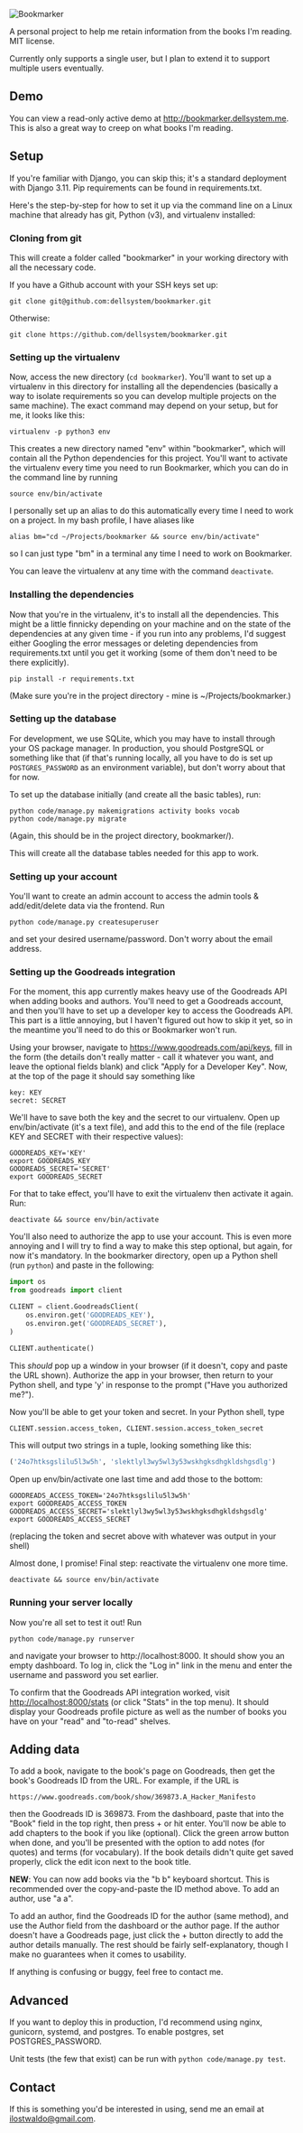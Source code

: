 ![Bookmarker](https://raw.githubusercontent.com/dellsystem/bookmarker/master/src/static/bookmarker.png)

A personal project to help me retain information from the books I'm reading.
MIT license.

Currently only supports a single user, but I plan to extend it to support
multiple users eventually.

## Demo

You can view a read-only active demo at <http://bookmarker.dellsystem.me>. This
is also a great way to creep on what books I'm reading.

## Setup

If you're familiar with Django, you can skip this; it's a standard deployment
with Django 3.11. Pip requirements can be found in requirements.txt.

Here's the step-by-step for how to set it up via the command line on a Linux
machine that already has git, Python (v3), and virtualenv installed:

### Cloning from git

This will create a folder called "bookmarker" in your working directory with
all the necessary code.

If you have a Github account with your SSH keys set up:
```
git clone git@github.com:dellsystem/bookmarker.git
```
Otherwise:
```
git clone https://github.com/dellsystem/bookmarker.git
```

### Setting up the virtualenv

Now, access the new directory (`cd bookmarker`). You'll want to set up a
virtualenv in this directory for installing all the dependencies (basically a
way to isolate requirements so you can develop multiple projects on the same
machine). The exact command may depend on your setup, but for me, it looks like
this:

```
virtualenv -p python3 env
```

This creates a new directory named "env" within "bookmarker", which will
contain all the Python dependencies for this project. You'll want to activate
the virtualenv every time you need to run Bookmarker, which you can do in the
command line by running

```
source env/bin/activate
```

I personally set up an alias to do this automatically every time I need to
work on a project. In my bash profile, I have aliases like

```
alias bm="cd ~/Projects/bookmarker && source env/bin/activate"
```

so I can just type "bm" in a terminal any time I need to work on Bookmarker.

You can leave the virtualenv at any time with the command `deactivate`.

### Installing the dependencies

Now that you're in the virtualenv, it's to install all the dependencies. This
might be a little finnicky depending on your machine and on the state of the
dependencies at any given time - if you run into any problems, I'd suggest
either Googling the error messages or deleting dependencies from
requirements.txt until you get it working (some of them don't need to be there
explicitly).

```
pip install -r requirements.txt
```

(Make sure you're in the project directory - mine is ~/Projects/bookmarker.)

### Setting up the database

For development, we use SQLite, which you may have to install through your OS
package manager. In production, you should PostgreSQL or something like that
(if that's running locally, all you have to do is set up `POSTGRES_PASSWORD` as
an environment variable), but don't worry about that for now.

To set up the database initially (and create all the basic tables), run:

```
python code/manage.py makemigrations activity books vocab
python code/manage.py migrate
```

(Again, this should be in the project directory, bookmarker/).

This will create all the database tables needed for this app to work.

### Setting up your account

You'll want to create an admin account to access the admin tools &
add/edit/delete data via the frontend. Run

```
python code/manage.py createsuperuser
```

and set your desired username/password. Don't worry about the email address.

### Setting up the Goodreads integration

For the moment, this app currently makes heavy use of the Goodreads API when
adding books and authors. You'll need to get a Goodreads account, and then
you'll have to set up a developer key to access the Goodreads API. This part
is a little annoying, but I haven't figured out how to skip it yet, so in the
meantime you'll need to do this or Bookmarker won't run.

Using your browser, navigate to <https://www.goodreads.com/api/keys>, fill in
the form (the details don't really matter - call it whatever you want, and
leave the optional fields blank) and click "Apply for a Developer Key". Now,
at the top of the page it should say something like

```
key: KEY
secret: SECRET
```

We'll have to save both the key and the secret to our virtualenv. Open up
env/bin/activate (it's a text file), and add this to the end of the file (replace
KEY and SECRET with their respective values):

```
GOODREADS_KEY='KEY'
export GOODREADS_KEY
GOODREADS_SECRET='SECRET'
export GOODREADS_SECRET
```

For that to take effect, you'll have to exit the virtualenv then activate it
again. Run:

```
deactivate && source env/bin/activate
```

You'll also need to authorize the app to use your account. This is even more
annoying and I will try to find a way to make this step optional, but again,
for now it's mandatory. In the bookmarker directory, open up a Python shell
(run `python`) and paste in the following:

```python
import os
from goodreads import client

CLIENT = client.GoodreadsClient(
    os.environ.get('GOODREADS_KEY'),
    os.environ.get('GOODREADS_SECRET'),
)

CLIENT.authenticate()

```

This _should_ pop up a window in your browser (if it doesn't, copy and paste
the URL shown). Authorize the app in your browser, then return to your Python
shell, and type 'y' in response to the prompt ("Have you authorized me?").

Now you'll be able to get your token and secret. In your Python shell, type

```python
CLIENT.session.access_token, CLIENT.session.access_token_secret
```

This will output two strings in a tuple, looking something like this:

```python
('24o7htksgslilu5l3w5h', 'slektlyl3wy5wl3y53wskhgksdhgkldshgsdlg')
```

Open up env/bin/activate one last time and add those to the bottom:

```
GOODREADS_ACCESS_TOKEN='24o7htksgslilu5l3w5h'
export GOODREADS_ACCESS_TOKEN
GOODREADS_ACCESS_SECRET='slektlyl3wy5wl3y53wskhgksdhgkldshgsdlg'
export GOODREADS_ACCESS_SECRET
```

(replacing the token and secret above with whatever was output in your shell)

Almost done, I promise! Final step: reactivate the virtualenv one more time.

```
deactivate && source env/bin/activate
```

### Running your server locally

Now you're all set to test it out! Run

```
python code/manage.py runserver
```

and navigate your browser to http://localhost:8000. It should show you an empty
dashboard. To log in, click the "Log in" link in the menu and enter the
username and password you set earlier.

To confirm that the Goodreads API integration worked, visit
<http://localhost:8000/stats> (or click "Stats" in the top menu). It should
display your Goodreads profile picture as well as the number of books you have
on your "read" and "to-read" shelves.

## Adding data

To add a book, navigate to the book's page on Goodreads, then get the book's
Goodreads ID from the URL. For example, if the URL is

```
https://www.goodreads.com/book/show/369873.A_Hacker_Manifesto
```

then the Goodreads ID is 369873. From the dashboard, paste that into the "Book"
field in the top right, then press + or hit enter. You'll now be able to add
chapters to the book if you like (optional). Click the green arrow button when
done, and you'll be presented with the option to add notes (for quotes) and
terms (for vocabulary). If the book details didn't quite get saved properly,
click the edit icon next to the book title.

**NEW**: You can now add books via the "b b" keyboard shortcut. This is
recommended over the copy-and-paste the ID method above. To add an author, use
"a a".

To add an author, find the Goodreads ID for the author (same method), and use
the Author field from the dashboard or the author page. If the author doesn't
have a Goodreads page, just click the + button directly to add the author
details manually. The rest should be fairly self-explanatory, though I make no
guarantees when it comes to usability.

If anything is confusing or buggy, feel free to contact me.

## Advanced

If you want to deploy this in production, I'd recommend using nginx, gunicorn,
systemd, and postgres. To enable postgres, set POSTGRES_PASSWORD.

Unit tests (the few that exist) can be run with `python code/manage.py test`.

## Contact

If this is something you'd be interested in using, send me an email at
ilostwaldo@gmail.com.
